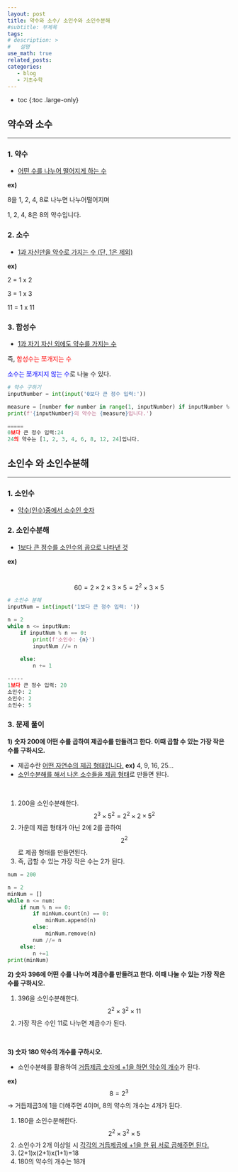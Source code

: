 ```yaml
---
layout: post
title: 약수와 소수/ 소인수와 소인수분해
#subtitle: 부제목
tags: 
# description: >
#   설명
use_math: true
related_posts:
categories:
   - blog
   - 기초수학
---
```


* toc
{:toc .large-only}

## 약수와 소수

---

### 1. 약수

- <u>어떤 수를 나누어 떨어지게 하는 수</u>

**ex)**

8을 1, 2, 4, 8로 나누면 나누어떨어지며

1, 2, 4, 8은 8의 약수입니다.

### 2. 소수

- <u>1과 자신만을 약수로 가지는 수 (단, 1은 제외)</u>

**ex)**

2 = 1 x 2

3 = 1 x 3

11 = 1 x 11

### 3. 합성수

- <u>1과 자기 자신 외에도 약수를 가지는 수</u>

즉, <span style="color: red">합성수는 쪼개지는 수</span>

<span style="color: blue">소수는 쪼개지지 않는 수</span>로 나눌 수 있다.


```python
# 약수 구하기
inputNumber = int(input('0보다 큰 정수 입력:'))

measure = [number for number in range(1, inputNumber) if inputNumber % number == 0]
print(f'{inputNumber}의 약수는 {measure}입니다.')

=====
0보다 큰 정수 입력:24
24의 약수는 [1, 2, 3, 4, 6, 8, 12, 24]입니다.
```


## 소인수 와 소인수분해

---

### 1. 소인수

- <u>약수(인수)중에서 소수인 숫자</u>

### 2. 소인수분해

- <u>1보다 큰 정수를 소인수의 곱으로 나타낸 것</u>

**ex)**

&nbsp;$$60 = 2\times2\times3\times5=2^2\times3\times5$$

```python
# 소인수 분해
inputNum = int(input('1보다 큰 정수 입력: '))

n = 2
while n <= inputNum:
    if inputNum % n == 0:
        print(f'소인수: {n}')
        inputNum //= n
    
    else:
        n += 1

-----
1보다 큰 정수 입력: 20
소인수: 2
소인수: 2
소인수: 5
```


### 3. 문제 풀이

**1)** **숫자 200에 어떤 수를 곱하여 제곱수를 만들려고 한다. 이때 곱할 수 있는 가장 작은 수를 구하시오.**

- 제곱수란 <u>어떤 자연수의 제곱 형태입니다.</u> **ex)** 4, 9, 16, 25...
- <u>소인수분해를 해서 나온 소수들을 제곱 형태</u>로 만들면 된다.

<br>

1. 200을 소인수분해한다. $$2^3\times5^2=2^2\times2\times5^2$$
2. 가운데 제곱 형태가 아닌 2에 2를 곱하여 $$2^2$$로 제곱 형태를 만들면된다.
3. 즉, 곱할 수 있는 가장 작은 수는 2가 된다.


```python
num = 200

n = 2
minNum = []
while n <= num:
	if num % n == 0:
		if minNum.count(n) == 0:
			minNum.append(n)
		else:
			minNum.remove(n)
		num //= n
	else:
		n +=1
print(minNum)
```

**2) 숫자 396에 어떤 수를 나누어 제곱수를 만들려고 한다. 이때  나눌 수 있는 가장 작은 수를 구하시오.**

1. 396을 소인수분해한다. $$2^2\times3^2\times11$$
2. 가장 작은 수인 11로 나누면 제곱수가 된다.

<br>

**3) 숫자 180 약수의 개수를 구하시오.**

- 소인수분해를 활용하여 <u>거듭제곱 숫자에 +1을 하면 약수의 개수</u>가 된다.

**ex)** $$8=2^3$$→ 거듭제곱3에 1을 더해주면 4이며, 8의 약수의 개수는 4개가 된다. 

1. 180을 소인수분해한다. $$2^2\times3^2\times5$$
2. 소인수가 2개 이상일 시 <u>각각의 거듭제곱에 +1을 한 뒤 서로 곱해주면 된다.</u>
3. (2+1)x(2+1)x(1+1)=18
4. 180의 약수의 개수는 18개